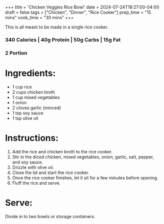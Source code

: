 +++
title = 'Chicken Veggies Rice Bowl'
date = 2024-07-24T18:27:00-04:00
draft = false
tags = ["Chicken", "Dinner", "Rice Cooker"]
prep_time = "15 mins"
cook_time = "30 mins"
+++

This is all meant to be made in a single rice cooker.

### 340 Calories | 40g Protein | 50g Carbs | 15g Fat
### 2 Portion 

# Ingredients:
- 1 cup rice
- 2 cups chicken broth
- 1 cup mixed vegetables
- 1 onion
- 2 cloves garlic (minced)
- 1 tsp soy sauce
- 1 tsp olive oil

# Instructions:
1. Add the rice and chicken broth to the rice cooker.
2. Stir in the diced chicken, mixed vegetables, onion, garlic, salt, pepper, and soy sauce.
3. Drizzle with olive oil.
4. Close the lid and start the rice cooker.
5. Once the rice cooker finishes, let it sit for a few minutes before opening.
6. Fluff the rice and serve.

# Serve:
Divide in to two bowls or storage containers.